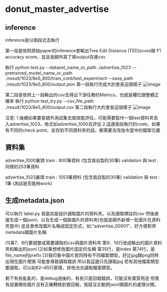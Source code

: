 # donut_master_advertise

## inference

inference是分兩段式去執行

第一段是依照原始paper的inference會輸出Tree Edit Distance (TED)score跟 F1 accuracy score，並且我額外寫了將output存進csv

執行 python test.py --dataset_name_or_path ./advertise_1023 --pretrained_model_name_or_path ./result/1023/8e5_800/train_cord/test_experiment --save_path ./result/1023/8e5_800/output.json
第一段執行完成大約會長這個樣子
![image](https://github.com/user-attachments/assets/798f04cf-56db-4819-8d2f-af2be484c149)


第二段是依照上一段輸出的csv去得出下游任務的Metrics，也就是欄位跟整體正確率
執行 python test_try.py --csv_file_path ./result/1023/8e5_800/output.csv
第二段執行大約會長這個樣子
![image](https://github.com/user-attachments/assets/986c94ba-0ba5-41fc-b56c-bb871b764fb0)


注意:
1.後續如果要拿額外測試集去做效能評估，可能需要製作一個test資料夾丟入advertise_1023，格式如advertise_1000去評估
2.這邊兩段執行的code，如果有不同的check point，並存到不同資料夾的話，都需要去改指令當中的檔案位置


## 資料集

advertise_1000裏頭
train : 800筆資料 (包含我自製的30筆)
validation 與 test : 同樣的253筆資料

advertise_1023裏頭
train : 1053筆資料 (包含我自製的30筆)
validation 與 test : 1筆 (測試是否能夠work)

## 生成metadata.json

可以執行 label.py
我當初是設計讀取圖片的資料夾，以及讀取標註的csv
然後直接生成一個jsonl，以及生成一個裝圖片的資料夾(也就是額外新增一批圖片在資料夾當中)
並且會修改圖片名稱成固定形式，如:"advertise_00001"，好方便對齊metadata跟圖片名稱

(1)第7、8行要調整成需要讀取的csv與圖片資料夾
第9、10行改成輸出的圖片資料夾和輸出的jsonl
(2)如果想修改圖片固定的名稱
第35行，是index
第74行，是file_name的prefix
(3)我印象中圖片若同時有不同檔案類型，好比jpg跟png同時出現在圖片裡頭
可能會導致讀取錯誤
所以我這邊只先讀取jpg
若有其他檔案類型要讀取，可以如62~65行那樣，排他法去讀取檔案類型。

剩下有些亂亂的，是debug過後的，有些只是回報錯誤，可能沒有實質用途
但我有設置哪些圖片沒有正確轉換到會回報，我就沒主動把jsonl跟圖片的處理分開。
